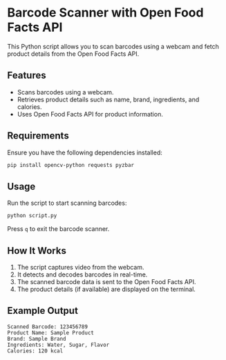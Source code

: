 # Barcode Scanner with Open Food Facts API

This Python script allows you to scan barcodes using a webcam and fetch product details from the Open Food Facts API.

## Features
- Scans barcodes using a webcam.
- Retrieves product details such as name, brand, ingredients, and calories.
- Uses Open Food Facts API for product information.

## Requirements
Ensure you have the following dependencies installed:

```bash
pip install opencv-python requests pyzbar
```

## Usage
Run the script to start scanning barcodes:

```bash
python script.py
```

Press `q` to exit the barcode scanner.

## How It Works
1. The script captures video from the webcam.
2. It detects and decodes barcodes in real-time.
3. The scanned barcode data is sent to the Open Food Facts API.
4. The product details (if available) are displayed on the terminal.

## Example Output
```
Scanned Barcode: 123456789
Product Name: Sample Product
Brand: Sample Brand
Ingredients: Water, Sugar, Flavor
Calories: 120 kcal
```




